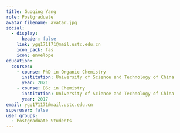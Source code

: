 ```yaml
---
title: Guoqing Yang
role: Postgraduate
avatar_filename: avatar.jpg
social:
  - display:
      header: false
    link: ygq171171@mail.ustc.edu.cn
    icon_pack: fas
    icon: envelope
education:
  courses:
    - course: PhD in Organic Chemistry
      institution: University of Science and Technology of China
      year: 2021
    - course: BSc in Chemistry
      institution: University of Science and Technology of China
      year: 2017
email: ygq171171@mail.ustc.edu.cn
superuser: false
user_groups:
  - Postgraduate Students
---
```


